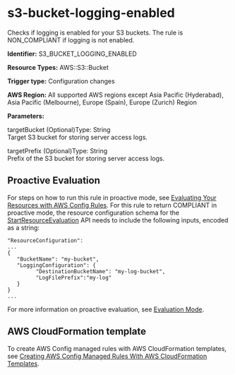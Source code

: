 # s3\-bucket\-logging\-enabled<a name="s3-bucket-logging-enabled"></a>

Checks if logging is enabled for your S3 buckets\. The rule is NON\_COMPLIANT if logging is not enabled\.

**Identifier:** S3\_BUCKET\_LOGGING\_ENABLED

**Resource Types:** AWS::S3::Bucket

**Trigger type:** Configuration changes

**AWS Region:** All supported AWS regions except Asia Pacific \(Hyderabad\), Asia Pacific \(Melbourne\), Europe \(Spain\), Europe \(Zurich\) Region

**Parameters:**

targetBucket \(Optional\)Type: String  
Target S3 bucket for storing server access logs\.

targetPrefix \(Optional\)Type: String  
Prefix of the S3 bucket for storing server access logs\.

## Proactive Evaluation<a name="w2aac12c33c15b9d495c17"></a>

 For steps on how to run this rule in proactive mode, see [Evaluating Your Resources with AWS Config Rules](./evaluating-your-resources.html#evaluating-your-resources-proactive)\. For this rule to return COMPLIANT in proactive mode, the resource configuration schema for the [StartResourceEvaluation](https://docs.aws.amazon.com/config/latest/APIReference/API_StartResourceEvaluation.html) API needs to include the following inputs, encoded as a string: 

```
"ResourceConfiguration":
...
{
   "BucketName": "my-bucket",
   "LoggingConfiguration": {
         "DestinationBucketName": "my-log-bucket",
         "LogFilePrefix":"my-log"
   }
}
...
```

 For more information on proactive evaluation, see [Evaluation Mode](./evaluate-config-rules.html)\. 

## AWS CloudFormation template<a name="w2aac12c33c15b9d495c19"></a>

To create AWS Config managed rules with AWS CloudFormation templates, see [Creating AWS Config Managed Rules With AWS CloudFormation Templates](aws-config-managed-rules-cloudformation-templates.md)\.
